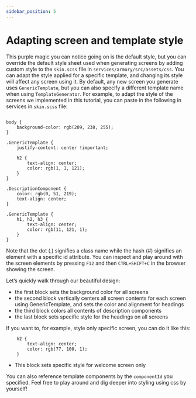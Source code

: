 ```yaml
---
sidebar_position: 5
---
```


# Adapting screen and template style
This purple magic you can notice going on is the default style, but you can override the default style sheet used when generating screens by adding custom style to the `skin.scss` file in `services/armory/src/assets/css`.
You can adapt the style applied for a specific template, and changing its style will affect any screen using it.
By default, any new screen you generate uses `GenericTemplate`, but you can also specify a different template name when using `TemplateGenerator`.
For example, to adapt the style of the screens we implemented in this tutorial, you can paste in the following in services in `skin.scss` file:

```"css title="src/assets/css/skin.scss"

body {
    background-color: rgb(209, 238, 255);
}

.GenericTemplate {
    justify-content: center !important;

    h2 {
        text-align: center;
        color: rgb(1, 1, 121);
    }
}

.DescriptionComponent {
    color: rgb(0, 51, 219);
    text-align: center;
}

.GenericTemplate {
    h1, h2, h3 {
        text-align: center;
        color: rgb(11, 121, 1);
    }
}
```
Note that the dot (.) signifies a class name while the hash (#) signifies an element with a specific id attribute. 
You can inspect and play around with the screen elements by pressing `F12` and then `CTRL+SHIFT+C` in the browser showing the screen.

Let’s quickly walk through our beautiful design:
* the first block sets the background color for all screens
* the second block vertically centers all screen contents for each screen using GenericTemplate, and sets the color and alignment for headings
* the third block colors all contents of description components
* the last block sets specific style for the headings on all screens

If you want to, for example, style only specific screen, you can do it like this:

```div#welcome.GenericTemplate {
    h2 {
        text-align: center;
        color: rgb(77, 100, 1);
    }
```
* This block sets specific style for welcome screen only

You can also reference template components by the `componentId` you specified.
Feel free to play around and dig deeper into styling using css by yourself!